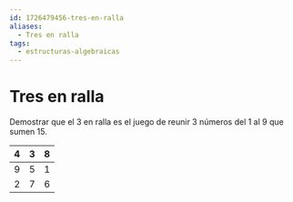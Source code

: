 ```yaml
---
id: 1726479456-tres-en-ralla
aliases:
  - Tres en ralla
tags:
  - estructuras-algebraicas
---
```


# Tres en ralla

Demostrar que el 3 en ralla es el juego de reunir 3 números del 1 al 9 que sumen 15.

| 4 | 3 | 8 |
| --------------- | --------------- | --------------- |
| 9 | 5 | 1 |
| 2 | 7 | 6 |

